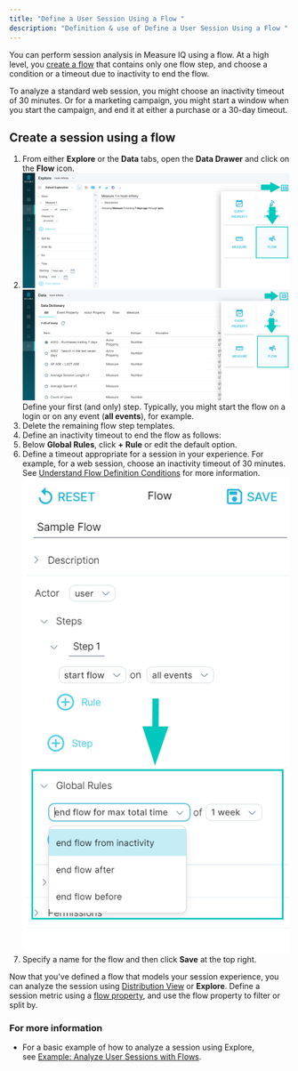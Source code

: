 ```yaml
---
title: "Define a User Session Using a Flow "
description: "Definition & use of Define a User Session Using a Flow "
---
```


You can perform session analysis in Measure IQ using a flow. At a high level, you [create a flow](../../../measure_iq/measure-tutorials/work-with-flows/create-a-flow) that contains only one flow step, and choose a condition or a timeout due to inactivity to end the flow.

To analyze a standard web session, you might choose an inactivity timeout of 30 minutes. Or for a marketing campaign, you might start a window when you start the campaign, and end it at either a purchase or a 30-day timeout.

## Create a session using a flow

1. From either **Explore** or the **Data** tabs, open the **Data Drawer** and click on the **Flow** icon.
2. ![](./attachments/v5DrawerFlow2.png)
   ![](./attachments/v5DrawerFlowData.png)
   Define your first (and only) step. Typically, you might start the flow on a login or on any event (**all events**), for example.
3. Delete the remaining flow step templates.
4. Define an inactivity timeout to end the flow as follows:
5. Below **Global Rules**, click **+** **Rule** or edit the default option.
6. Define a timeout appropriate for a session in your experience. For example, for a web session, choose an inactivity timeout of 30 minutes. See [Understand Flow Definition Conditions](../understand-flow-definition-conditions) for more information.  
   ![](attachments/2023-03-30%2013_31_13-https___test.scuba.engineering_explorer.png)
7. Specify a name for the flow and then click **Save** at the top right.

Now that you've defined a flow that models your session experience, you can analyze the session using [Distribution View](../../../../../measure_iq/glossary/distribution-view) or **Explore**. Define a session metric using a [flow property](../flow-property), and use the flow property to filter or split by.

### For more information

- For a basic example of how to analyze a session using Explore, see [Example: Analyze User Sessions with Flows](../example-analyze-user-sessions-with-flows).
